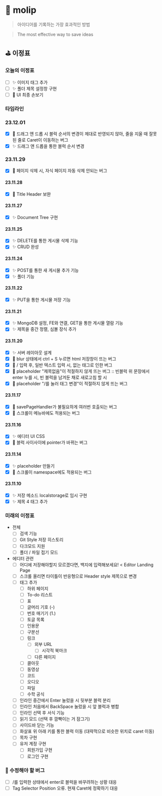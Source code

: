 # 💭 molip

> 아이디어를 기록하는 가장 효과적인 방법

> The most effective way to save ideas

## ⛳️ 이정표

### 오늘의 이정표
- [ ] ✨ 이미지 태그 추가
- [ ] ✨ 폴더 제목 설정창 구현
- [ ] 💄 UI 최종 손보기

### 타임라인
### 23.12.01
- [x] 🐛 드래그 앤 드롭 시 블럭 순서의 변경이 제대로 반영되지 않아, 줄을 지울 때 잘못된 줄로 Caret이 이동하는 버그
- [x] ✨ 드래그 앤 드롭을 통한 블럭 순서 변경
### 23.11.29
- [x] 🐛 페이지 삭제 시, 자식 페이지 자동 삭제 안되는 버그
#### 23.11.28
- [x] 💄 Title Header 보완
#### 23.11.27
- [x] ✨ Document Tree 구현
#### 23.11.25
- [x] ✨ DELETE를 통한 게시물 삭제 기능
- [x] ✨ CRUD 완성
#### 23.11.24
- [x] ✨ POST를 통한 새 게시물 추가 기능
- [x] ✨ 폴더 기능
#### 23.11.22
- [x] ✨ PUT을 통한 게시물 저장 기능
#### 23.11.21
- [x] ✨ MongoDB 설정, FE와 연결, GET을 통한 게시물 열람 기능
- [x] ✨ 제목을 중간 정렬, 심볼 장식 추가
#### 23.11.20
- [x] ✨ 서버 레이아웃 설계
- [x] 🐛 blur 상태에서 ctrl + S 누르면 html 저장창이 뜨는 버그
- [x] 🐛 / 입력 후, 일반 텍스트 입력 시, 없는 태그로 인한 버그
- [x] 🐛 placeholder "제목없음"이 적절하지 않게 뜨는 버그 :: 빈블럭 위 문장에서 enter 누를 시, 빈 블럭을 남겨둔 채로 새로고침 할 시
- [x] 🐛 placeholder "/를 눌러 태그 변경"이 적절하지 않게 뜨는 버그
#### 23.11.17
- [x] 🐛 savePageHandler가 불필요하게 여러번 호출되는 버그
- [x] 🐛 스크롤이 메뉴바에도 적용되는 버그
#### 23.11.16
- [x] ✨ 에디터 UI CSS
- [x] 🐛 블럭 사이사이에 pointer가 바뀌는 버그
#### 23.11.14
- [x] ✨ placeholder 만들기
- [x] 🐛 스크롤이 namespace에도 적용되는 버그
#### 23.11.10
- [x] ✨ 저장 메소드 localstorage로 임시 구현
- [x] ✨ 제목 4 태그 추가

### 미래의 이정표
- 전체
    - [ ] 검색 기능
    - [ ] Git Style 저장 히스토리
    - [ ] 다크모드 지원
    - [ ] 폴더 / 파일 접기 모드
- 에디터 관련
    - [ ] 어디에 저장해야할지 모르겠다면, 백지에 입력해보세요! < Editor Landing Page
    - [ ] 스크롤 올리면 타이틀이 반응형으로 Header style 제목으로 변경
    - [ ] 태그 추가
        - [ ] 하위 페이지
        - [ ] To-do 리스트
        - [ ] 표
        - [ ] 글머리 기호 (-)
        - [ ] 번호 매기기 (1.)
        - [ ] 토글 목록
        - [ ] 인용문
        - [ ] 구분선
        - [ ] 링크
            - [ ] 외부 URL
                - [ ] 시각적 북마크
            - [ ] 다른 페이지
        - [ ] 콜아웃
        - [ ] 동영상
        - [ ] 코드
        - [ ] 오디오
        - [ ] 파일
        - [ ] 수학 공식
    - [ ] 인라인 중간에서 Enter 눌렀을 시 뒷부분 블럭 분리
    - [ ] 인라인 처음에서 BackSpace 눌렀을 시 앞 블럭과 병합
    - [ ] 인라인 선택 후 서식 기능
    - [ ] 읽기 모드 (선택 후 깜빡이는 거 잠그기)
    - [ ] 사이드바 닫는 기능
    - [ ] 화살표 위 아래 키를 통한 블럭 이동 (대략적으로 비슷한 위치로 caret 이동)
    - [ ] 목차 구현
    - [ ] 유저 계정 구현
        - [ ] 회원가입 구현
        - [ ] 로그인 구현

### 🐛 수정해야 할 버그
- [ ] /를 입력한 상태에서 enter로 블럭을 바꾸려하는 상황 대응
- [ ] Tag Selector Position 오류. 현재 Caret에 정확하기 대응

